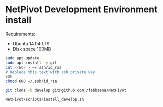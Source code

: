 # NetPivot Development Environment install

Requirements:
- Ubuntu 14.04 LTS
- Disk space 100MB

```bash
sudo apt update
sudo apt install -y git
cat <<EOF > ~/.ssh/id_rsa
# Replace this text with ssh private key
EOF
chmod 600 ~/.ssh/id_rsa

git clone -b develop git@github.com:/fabbaena/NetPivot

NetPivot/scripts/install_develop.sh
```